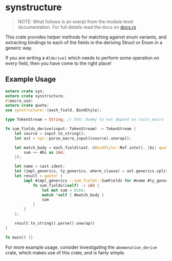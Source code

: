 # synstructure

> NOTE: What follows is an exerpt from the module level documentation. For full
> details read the docs on [docs.rs](https://docs.rs/synstructure/)

This crate provides helper methods for matching against enum variants, and
extracting bindings to each of the fields in the deriving Struct or Enum in
a generic way.

If you are writing a `#[derive]` which needs to perform some operation on every
field, then you have come to the right place!

## Example Usage

```rust
extern crate syn;
extern crate synstructure;
#[macro_use]
extern crate quote;
use synstructure::{each_field, BindStyle};

type TokenStream = String; // XXX: Dummy to not depend on rustc_macro

fn sum_fields_derive(input: TokenStream) -> TokenStream {
    let source = input.to_string();
    let ast = syn::parse_macro_input(&source).unwrap();

    let match_body = each_field(&ast, &BindStyle::Ref.into(), |bi| quote! {
        sum += #bi as i64;
    });

    let name = &ast.ident;
    let (impl_generics, ty_generics, where_clause) = ast.generics.split_for_impl();
    let result = quote! {
        impl #impl_generics ::sum_fields::SumFields for #name #ty_generics #where_clause {
            fn sum_fields(&self) -> i64 {
                let mut sum = 0i64;
                match *self { #match_body }
                sum
            }
        }
    };

    result.to_string().parse().unwrap()
}

fn main() {}
```

For more example usage, consider investigating the `abomonation_derive` crate,
which makes use of this crate, and is fairly simple.
